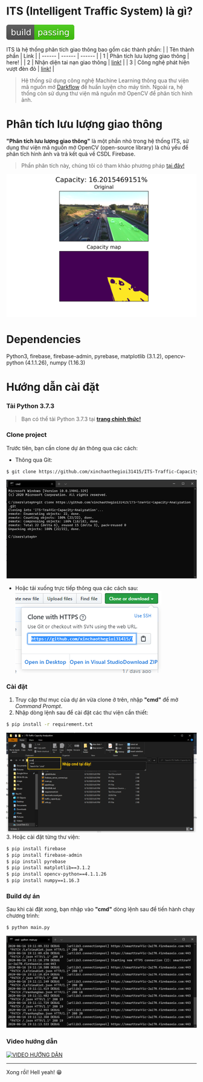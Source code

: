 # ITS (Intelligent Traffic System) là gì?
[![Build Status](/images/passing.svg/)](/)

ITS là hệ thống phân tích giao thông bao gồm các thành phần:
|  | Tên thành phần | Link |
| ------ | ------ | ------ |
| 1 | Phân tích lưu lượng giao thông | here! |
| 2 | Nhận diện tai nạn giao thông | [link!](https://github.com/xinchaothegioi31415/Accident-Regconition-ML) |
| 3 | Công nghệ phát hiện vượt đèn đỏ | [link!](https://github.com/xinchaothegioi31415/Red-Light-Detection) |

>Hệ thống sử dụng công nghệ Machine Learning thông qua thư viện mã nguồn mở [Darkflow](https://github.com/thtrieu/darkflow) để huấn luyện cho máy tính.
>Ngoài ra, hệ thống còn sử dụng thư viện mã nguồn mở OpenCV để phân tích hình ảnh.

# Phân tích lưu lượng giao thông
**"Phân tích lưu lượng giao thông"** là một phần nhỏ trong hệ thống ITS, sử dụng thư viện mã nguồn mở OpenCV (open-source library) là chủ yếu để phân tích hình ảnh và trả kết quả về CSDL Firebase.
> Phần phân tích này, chúng tôi có tham khảo phương pháp [tại đây!](https://github.com/creotiv/object_detection_projects/tree/master/opencv_traffic_capacity_counting)

![Image](/images/intro.png/ "Hệ thống phân tích lưu lượng giao thông")

# Dependencies
Python3, firebase, firebase-admin, pyrebase, matplotlib (3.1.2), opencv-python (4.1.1.26), numpy (1.16.3)

# Hướng dẫn cài đặt
### Tải Python 3.7.3
> Bạn có thể tải Python 3.7.3 tại **[trang chính thức!](https://www.python.org/downloads/release/python-373/)**
### Clone project
Trước tiên, bạn cần clone dự án thông qua các cách:
- Thông qua Git:
```sh
$ git clone https://github.com/xinchaothegioi31415/ITS-Traffic-Capacity-Analyzation.git
```
![Image](/images/image2.png/ "Image2")
- Hoặc tải xuống trực tiếp thông qua các cách sau:
![Image](/images/image1.png/ "Image1")
### Cài đặt
1. Truy cập thư mục của dự án vừa clone ở trên, nhập **"cmd"** để mở *Command Prompt*.
2. Nhập dòng lệnh sau để cài đặt các thư viện cần thiết:
```sh
$ pip install -r requirement.txt
```
![Image](/images/image3.png/ "Image3")
3. Hoặc cài đặt từng thư viện:
```sh
$ pip install firebase
$ pip install firebase-admin
$ pip install pyrebase
$ pip install matplotlib==3.1.2
$ pip install opencv-python==4.1.1.26
$ pip install numpy==1.16.3
```
### Build dự án
Sau khi cài đặt xong, bạn nhập vào **"cmd"** dòng lệnh sau để tiến hành chạy chương trình:
```sh
$ python main.py
```
![Image](/images/image4.png/ "Image4")

### Video hướng dẫn
[![VIDEO HƯỚNG DẪN](https://yt-embed.herokuapp.com/embed?v=GlTSvSGjCzc)](https://youtu.be/GlTSvSGjCzc "VIDEO HƯỚNG DẪN")
***
Xong rồi! Hell yeah! 😁
